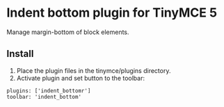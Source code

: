 # Indent bottom plugin for TinyMCE 5
Manage margin-bottom of block elements.

## Install
1. Place the plugin files in the tinymce/plugins directory.
2. Activate plugin and set button to the toolbar:
```
plugins: ['indent_bottomr']
toolbar: 'indent_bottom'
```
